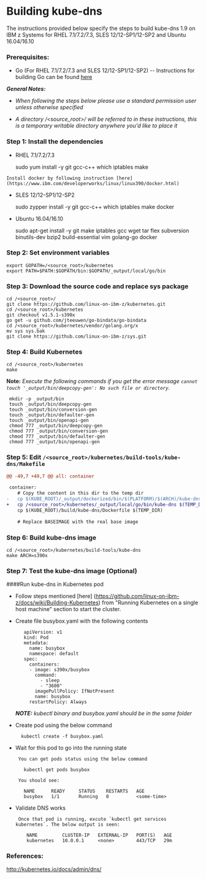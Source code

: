 # Building kube-dns 


The instructions provided below specify the steps to build kube-dns 1.9 on IBM z Systems for RHEL 7.1/7.2/7.3, SLES 12/12-SP1/12-SP2 and Ubuntu 16.04/16.10

### Prerequisites:
  * Go (For RHEL 7.1/7.2/7.3 and SLES 12/12-SP1/12-SP2)
  -- Instructions for building Go can be found [here](https://github.com/linux-on-ibm-z/docs/wiki/Building-Go-1.7)

_**General Notes:**_  
* _When following the steps below please use a standard permission user unless otherwise specified_

* _A directory /\<source_root\>/ will be referred to in these instructions, this is a temporary writable directory anywhere you'd like to place it_

###  Step 1: Install the dependencies
   
   * RHEL 7.1/7.2/7.3

        sudo yum install -y git gcc-c++ which iptables make

    Install docker by following instruction [here](https://www.ibm.com/developerworks/linux/linux390/docker.html)

   * SLES 12/12-SP1/12-SP2

        sudo zypper install -y git gcc-c++ which iptables make docker

   * Ubuntu 16.04/16.10

        sudo apt-get install -y git make iptables gcc wget tar flex subversion binutils-dev bzip2 build-essential vim golang-go docker

###  Step 2: Set environment variables

	export GOPATH=/<source_root>/kubernetes
    export PATH=$PATH:$GOPATH/bin:$GOPATH/_output/local/go/bin

###  Step 3: Download the source code and replace sys package

	cd /<source_root>/
	git clone https://github.com/linux-on-ibm-z/kubernetes.git
	cd /<source_root>/kubernetes
	git checkout v1.5.1-s390x
	go get -u github.com/jteeuwen/go-bindata/go-bindata
	cd /<source_root>/kubernetes/vendor/golang.org/x 
	mv sys sys.bak 
	git clone https://github.com/linux-on-ibm-z/sys.git 
   
###  Step 4: Build Kubernetes

    cd /<source_root>/kubernetes
	make 

 **Note:** *Execute the following commands if you get the error message `cannot touch '_output/bin/deepcopy-gen': No such file or directory`.* 
```
 mkdir -p _output/bin
 touch _output/bin/deepcopy-gen
 touch _output/bin/conversion-gen
 touch _output/bin/defaulter-gen
 touch _output/bin/openapi-gen
 chmod 777 _output/bin/deepcopy-gen
 chmod 777 _output/bin/conversion-gen
 chmod 777 _output/bin/defaulter-gen
 chmod 777 _output/bin/openapi-gen
```
###  Step 5: Edit `/<source_root>/kubernetes/build-tools/kube-dns/Makefile`

```diff
@@ -49,7 +49,7 @@ all: container
 
 container:
 	# Copy the content in this dir to the temp dir
-	cp $(KUBE_ROOT)/_output/dockerized/bin/$(PLATFORM)/$(ARCH)/kube-dns $(TEMP_DIR)
+	cp /<source_root>/kubernetes/_output/local/go/bin/kube-dns $(TEMP_DIR)
 	cp $(KUBE_ROOT)/build/kube-dns/Dockerfile $(TEMP_DIR)
 
 	# Replace BASEIMAGE with the real base image

```
###  Step 6: Build kube-dns image

	cd /<source_root>/kubernetes/build-tools/kube-dns 
    make ARCH=s390x

### Step 7: Test the kube-dns image (Optional)

####Run kube-dns in Kubernetes pod

* Follow steps mentioned [here] (https://github.com/linux-on-ibm-z/docs/wiki/Building-Kubernetes) from "Running Kubernetes on a single host machine" section to start the cluster.
* Create file busybox.yaml with the following contents

         apiVersion: v1
         kind: Pod
         metadata:
           name: busybox
           namespace: default
         spec:
           containers:
           - image: s390x/busybox
             command:
               - sleep
               - "3600"
             imagePullPolicy: IfNotPresent
             name: busybox
           restartPolicy: Always
    
  _**NOTE:** kubectl binary and busybox.yaml should be in the same folder_

* Create pod using the below command

        kubectl create -f busybox.yaml

* Wait for this pod to go into the running state

       You can get pods status using the below command

         kubectl get pods busybox

       You should see:

         NAME      READY     STATUS    RESTARTS   AGE
         busybox   1/1       Running   0          <some-time>

* Validate DNS works

       Once that pod is running, excute `kubectl get services kubernetes`. The below output is seen:

          NAME         CLUSTER-IP   EXTERNAL-IP   PORT(S)   AGE
          kubernetes   10.0.0.1     <none>        443/TCP   29m

### References:
http://kubernetes.io/docs/admin/dns/
